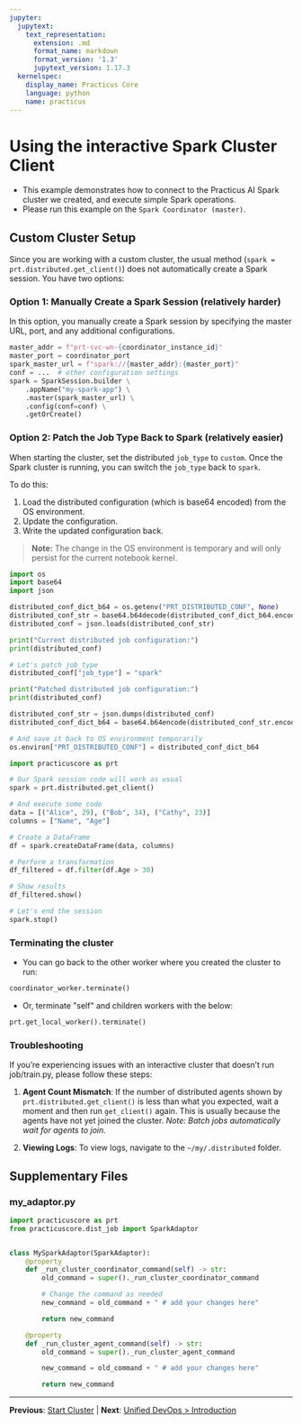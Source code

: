 ```yaml
---
jupyter:
  jupytext:
    text_representation:
      extension: .md
      format_name: markdown
      format_version: '1.3'
      jupytext_version: 1.17.3
  kernelspec:
    display_name: Practicus Core
    language: python
    name: practicus
---
```


<!-- #region -->
# Using the interactive Spark Cluster Client

- This example demonstrates how to connect to the Practicus AI Spark cluster we created, and execute simple Spark operations.
- Please run this example on the `Spark Coordinator (master)`.

## Custom Cluster Setup

Since you are working with a custom cluster, the usual method (`spark = prt.distributed.get_client()`) does not automatically create a Spark session. You have two options:

### Option 1: Manually Create a Spark Session (relatively harder)

In this option, you manually create a Spark session by specifying the master URL, port, and any additional configurations.

```python
master_addr = f"prt-svc-wn-{coordinator_instance_id}"
master_port = coordinator_port
spark_master_url = f"spark://{master_addr}:{master_port}"
conf = ...  # other configuration settings
spark = SparkSession.builder \
    .appName("my-spark-app") \
    .master(spark_master_url) \
    .config(conf=conf) \
    .getOrCreate()
```

### Option 2: Patch the Job Type Back to Spark (relatively easier)

When starting the cluster, set the distributed `job_type` to `custom`. Once the Spark cluster is running, you can switch the `job_type` back to `spark`.

To do this:
1. Load the distributed configuration (which is base64 encoded) from the OS environment.
2. Update the configuration.
3. Write the updated configuration back.

> **Note:** The change in the OS environment is temporary and will only persist for the current notebook kernel.
<!-- #endregion -->

```python
import os
import base64
import json

distributed_conf_dict_b64 = os.getenv("PRT_DISTRIBUTED_CONF", None)
distributed_conf_str = base64.b64decode(distributed_conf_dict_b64.encode("utf-8")).decode("utf-8")
distributed_conf = json.loads(distributed_conf_str)

print("Current distributed job configuration:")
print(distributed_conf)

# Let's patch job_type
distributed_conf["job_type"] = "spark"

print("Patched distributed job configuration:")
print(distributed_conf)

distributed_conf_str = json.dumps(distributed_conf)
distributed_conf_dict_b64 = base64.b64encode(distributed_conf_str.encode("utf-8")).decode("utf-8")

# And save it back to OS environment temporarily
os.environ["PRT_DISTRIBUTED_CONF"] = distributed_conf_dict_b64
```

```python
import practicuscore as prt

# Our Spark session code will work as usual
spark = prt.distributed.get_client()
```

```python
# And execute some code
data = [("Alice", 29), ("Bob", 34), ("Cathy", 23)]
columns = ["Name", "Age"]

# Create a DataFrame
df = spark.createDataFrame(data, columns)

# Perform a transformation
df_filtered = df.filter(df.Age > 30)

# Show results
df_filtered.show()
```

```python
# Let's end the session
spark.stop()
```

<!-- #region -->
### Terminating the cluster

- You can go back to the other worker where you created the cluster to run:

```python
coordinator_worker.terminate()
```
- Or, terminate "self" and children workers with the below:

```python
prt.get_local_worker().terminate()
```

### Troubleshooting

If you’re experiencing issues with an interactive cluster that doesn’t run job/train.py, please follow these steps:

1. **Agent Count Mismatch**:
   If the number of distributed agents shown by `prt.distributed.get_client()` is less than what you expected, wait a moment and then run `get_client()` again. This is usually because the agents have not yet joined the cluster.
   *Note: Batch jobs automatically wait for agents to join.*

2. **Viewing Logs**:
   To view logs, navigate to the `~/my/.distributed` folder.

<!-- #endregion -->


## Supplementary Files

### my_adaptor.py
```python
import practicuscore as prt
from practicuscore.dist_job import SparkAdaptor


class MySparkAdaptor(SparkAdaptor):
    @property
    def _run_cluster_coordinator_command(self) -> str:
        old_command = super()._run_cluster_coordinator_command

        # Change the command as needed
        new_command = old_command + " # add your changes here"

        return new_command

    @property
    def _run_cluster_agent_command(self) -> str:
        old_command = super()._run_cluster_agent_command

        new_command = old_command + " # add your changes here"

        return new_command

```


---

**Previous**: [Start Cluster](start-cluster.md) | **Next**: [Unified DevOps > Introduction](../../unified-devops/introduction.md)
